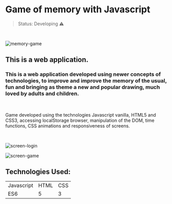 <h1>Game of memory with Javascript</h1>

> Status: Developing ⚠️

<br>

![memory-game](https://user-images.githubusercontent.com/63321040/179844188-0090fda1-c0b6-4e2b-a4eb-5185ca5683a4.png)

## This is a web application.

### This is a web application developed using newer concepts of technologies, to improve and improve the memory of the usual, fun and bringing as theme a new and popular drawing, much loved by adults and children.

<br>

<p>
    Game developed using the technologies Javascript vanilla, HTML5 and CSS3, accessing localStorage browser, manipulation of the DOM, time functions, CSS animations and responsiveness of screens.
</p>

<br>

![screen-login](https://user-images.githubusercontent.com/63321040/179844684-46d53772-4232-4637-bad2-e01ad679613d.png)

![screen-game](https://user-images.githubusercontent.com/63321040/179844951-6892a21a-3963-4dd0-bba7-95a548a6bbcb.png)

## Technologies Used:

<table>
    <tr>
        <td>Javascript</td>
        <td>HTML</td>
        <td>CSS</td>
    </tr>
    <tr>
        <td>ES6</td>
        <td>5</td>
        <td>3</td>
    </tr>
</table>
